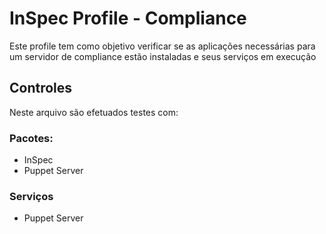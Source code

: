 # InSpec Profile - Compliance
Este profile tem como objetivo verificar se as aplicações necessárias para um servidor de compliance estão instaladas e seus serviços em execução

##  Controles
Neste arquivo são efetuados testes com:

### **Pacotes**:
 - InSpec
 - Puppet Server

### **Serviços**

- Puppet Server
